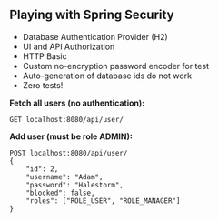## Playing with Spring Security

* Database Authentication Provider (H2)
* UI and API Authorization
* HTTP Basic
* Custom no-encryption password encoder for test
* Auto-generation of database ids do not work
* Zero tests!


**Fetch all users (no authentication):**
```
GET localhost:8080/api/user/
```

**Add user (must be role ADMIN):**
```
POST localhost:8080/api/user/
{
	"id": 2,
	"username": "Adam",
	"password": "Halestorm",
	"blocked": false,
	"roles": ["ROLE_USER", "ROLE_MANAGER"]
}
```
